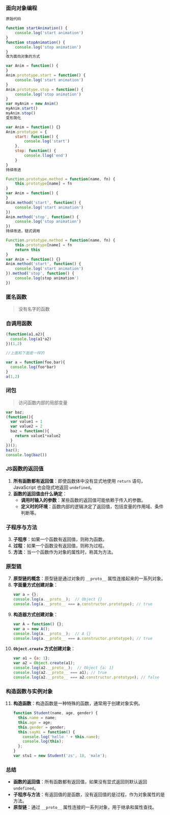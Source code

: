 ### 面向对象编程

```js
原始代码

function startAnimation() {
    console.log('start animation')
}
function stopAnimation() {
    console.log('stop animation')
}
改为面向对象的方式

var Anim = function() {
}
Anim.prototype.start = function() {
    console.log('start animation')
}
Anim.prototype.stop = function() {
    console.log('stop animation')
}
var myAnim = new Anim()
myAnim.start()
myAnim.stop()
变形简化

var Anim = function() {}
Anim.prototype = {
    start: function() {
        console.log('start')
    },
    stop: function() {
        console.llog('end')
    }
}
持续改进

Function.prototype.method = function(name, fn) {
    this.prototype[name] = fn
}
var Anim = function() {
}
Anim.method('start', function() {
    console.log('start animation')
})
Anim.method('stop', function() {
    console.log('stop animation')
})
持续改进，链式调用

Function.prototype.method = function(name, fn) {
    this.prototype[name] = fn
    return this
}
var Anim = function() {}
Anim.method('start', function() {
    console.log('start animation')
}).method('stop', function() {
    console.log(stop animation')
})
```



### 匿名函数

> 没有名字的函数

### 自调用函数

```js
(function(a1,a2){
  console.log(a1*a2)
})(1,2)

//上面和下面是一样的

var a = function(foo,bar){
  console.log(foo*bar)
}
a(1,2)
```

### 闭包

> 访问函数内部的局部变量

```js
var baz; 
(function(){
  var value1 = 1
  var value2 = 2
  baz = function(){
    return value1*value2
  }
})();
baz();
console.log(baz())
```



### JS函数的返回值

1. **所有函数都有返回值**：即使函数体中没有显式地使用 `return` 语句，JavaScript 也会隐式地返回 `undefined`。
2. **函数的返回值由什么确定**：
   - **调用时输入的参数**：某些函数的返回值可能依赖于传入的参数。
   - **定义时的环境**：函数内部的逻辑决定了返回值，包括变量的作用域、条件判断等。

### 子程序与方法

3. **子程序**：如果一个函数有返回值，则称为函数。
4. **过程**：如果一个函数没有返回值，则称为过程。
5. **方法**：当一个函数作为对象的属性时，称其为方法。


### 原型链

7. **原型链的概念**：原型链是通过对象的 `__proto__` 属性连接起来的一系列对象。
8. **字面量方式创建对象**：
   ```javascript
   var a = {};
   console.log(a.__proto__);  // Object {}
   console.log(a.__proto__ === a.constructor.prototype); // true
   ```
9. **构造器方式创建对象**：
   ```javascript
   var A = function() {};
   var a = new A();
   console.log(a.__proto__);  // A {}
   console.log(a.__proto__ === a.constructor.prototype); // true
   ```
10. **`Object.create` 方式创建对象**：
    ```javascript
    var a1 = {a: 1};
    var a2 = Object.create(a1);
    console.log(a2.__proto__);  // Object {a: 1}
    console.log(a2.__proto__ === a1); // true
    console.log(a2.__proto__ === a2.constructor.prototype); // false
    ```

### 构造函数与实例对象

11. **构造函数**：构造函数是一种特殊的函数，通常用于创建对象实例。
    ```javascript
    function Student(name, age, gender) {
      this.name = name;
      this.age = age;
      this.gender = gender;
      this.sayHi = function() {
        console.log('hello ' + this.name);
        console.log(this);
      };
    }
    var stu1 = new Student('zs', 18, 'male');
    ```


### 总结

- **函数的返回值**：所有函数都有返回值，如果没有显式返回则默认返回 `undefined`。
- **子程序与方法**：有返回值的是函数，没有返回值的是过程，作为对象属性的是方法。
- **原型链**：通过 `__proto__` 属性连接的一系列对象，用于继承和属性查找。


